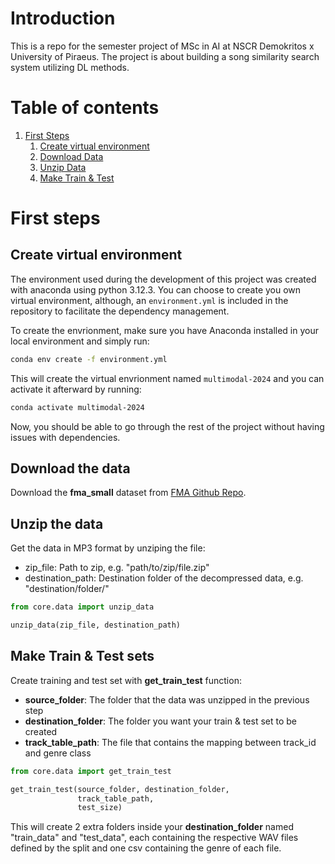 # Introduction

This is a repo for the semester project of MSc in AI at NSCR Demokritos x University of Piraeus. The project is about building a song similarity search system utilizing DL methods.

# Table of contents
1. [First Steps](#first-steps)
    1. [Create virtual environment](#create-virtual-environment)
    2. [Download Data](#download-the-data)
    3. [Unzip Data](#unzip-the-data)
    4. [Make Train & Test](#make-train--test-sets)

# First steps

## Create virtual environment

The environment used during the development of this project was created with anaconda using python 3.12.3. You can choose to create you own virtual environment, although, an `environment.yml` is included in the repository to facilitate the dependency management. 

To create the envrionment, make sure you have Anaconda installed in your local environment and simply run:

```bash
conda env create -f environment.yml
```

This will create the virtual envrionment named `multimodal-2024` and you can activate it afterward by running:

```bash
conda activate multimodal-2024
```

Now, you should be able to go through the rest of the project without having issues with dependencies.

## Download the data

Download the __fma_small__ dataset from [FMA Github Repo](https://github.com/mdeff/fma).

## Unzip the data

Get the data in MP3 format by unziping the file:

- zip_file: Path to zip, e.g. "path/to/zip/file.zip"
- destination_path: Destination folder of the decompressed data, e.g. "destination/folder/"

```python
from core.data import unzip_data

unzip_data(zip_file, destination_path)
```

## Make Train & Test sets

Create training and test set with __get_train_test__ function:

- __source_folder__: The folder that the data was unzipped in the previous step
- __destination_folder__: The folder you want your train & test set to be created
- __track_table_path__: The file that contains the mapping between track_id and genre class

```python
from core.data import get_train_test

get_train_test(source_folder, destination_folder,
               track_table_path,
               test_size)
```

This will create 2 extra folders inside your __destination_folder__ named "train_data" and "test_data", each containing the respective WAV files defined by the split and one csv containing the genre of each file.
